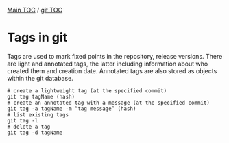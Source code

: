 [Main TOC](../README.md) / [git TOC](./git-TOC.md)
# Tags in git

Tags are used to mark fixed points in the repository, release versions. There are light and annotated tags, the latter including information about who created them and creation date. Annotated tags are also stored as objects within the git database. 
```
# create a lightweight tag (at the specified commit)
git tag tagName (hash)
# create an annotated tag with a message (at the specified commit)
git tag -a tagName -m “tag message” (hash)
# list existing tags
git tag -l
# delete a tag
git tag -d tagName
```